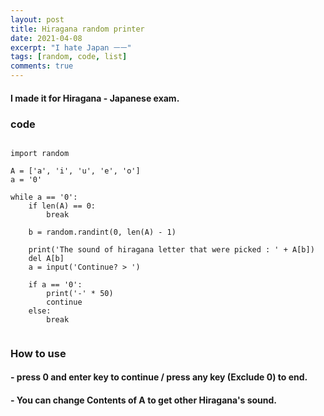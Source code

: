 ```yaml
---
layout: post
title: Hiragana random printer
date: 2021-04-08
excerpt: "I hate Japan ㅡㅡ"
tags: [random, code, list]
comments: true
---
```


#### I made it for Hiragana - Japanese exam.

### code

~~~

import random

A = ['a', 'i', 'u', 'e', 'o']
a = '0'

while a == '0':
    if len(A) == 0:
        break

    b = random.randint(0, len(A) - 1)

    print('The sound of hiragana letter that were picked : ' + A[b])
    del A[b]
    a = input('Continue? > ')

    if a == '0':
        print('-' * 50)
        continue
    else:
        break
    
~~~

### How to use
#### - press 0 and enter key to continue / press any key (Exclude 0) to end.
#### - You can change Contents of A to get other Hiragana's sound.
